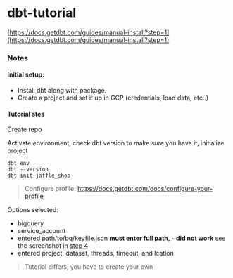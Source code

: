 # dbt-tutorial
[https://docs.getdbt.com/guides/manual-install?step=1](https://docs.getdbt.com/guides/manual-install?step=1)

### Notes
#### Initial setup:
* Install dbt along with package.
* Create a project and set it up in GCP (credentials, load data, etc..)

#### Tutorial stes
Create repo

Activate environment, check dbt version to make sure you have it, initialize project
```
dbt_env
dbt --version
dbt init jaffle_shop
```
> Configure profile:  https://docs.getdbt.com/docs/configure-your-profile

Options selected:
* bigquery
* service_account
* entered path/to/bq/keyfile.json **must enter full path, `~` did not work** see the screenshot in [step 4](https://docs.getdbt.com/guides/manual-install?step=4)
* entered project, dataset, threads, timeout, and lcation

> Tutorial differs, you have to create your own 